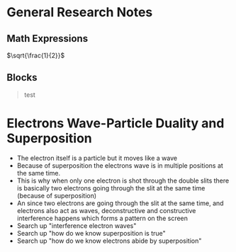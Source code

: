 <script type="text/javascript" src="http://cdn.mathjax.org/mathjax/latest/MathJax.js?config=TeX-AMS-MML_HTMLorMML"></script>
<script type="text/x-mathjax-config">
  MathJax.Hub.Config({ tex2jax: {inlineMath: [['$', '$']]}, messageStyle: "none" });
</script>

# General Research Notes

## Math Expressions
$\sqrt{\frac{1}{2}}$

## Blocks
> test

# Electrons Wave-Particle Duality and Superposition
- The electron itself is a particle but it moves like a wave
- Because of superposition the electrons wave is in multiple positions at the same time.
- This is why when only one electron is shot through the double slits there is basically two electrons going through the slit at the same time (because of superposition)
- An since two electrons are going through the slit at the same time, and electrons also act as waves, deconstructive and constructive interference happens which forms a pattern on the screen
- Search up "interference electron waves"
- Search up "how do we know superposition is true"
- Search up "how do we know electrons abide by superposition"